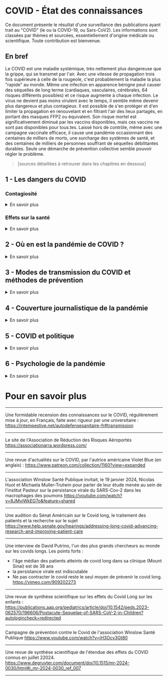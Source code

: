 # COVID - État des connaissances
Ce document présente le résultat d'une surveillance des publications ayant trait au "COVID" (le ou la COVID-19, ou Sars-CoV2). Les informations sont classées par thèmes et sourcées, essentiellement d'origine médicale ou scientifique. Toute contribution est bienvenue.

## En bref 

Le COVID est une maladie systémique, très nettement plus dangereuse que la grippe, qui se transmet par l'air. Avec une vitesse de propagation trois fois supérieure à celle de la rougeole, c'est probablement la maladie la plus "rapide" au monde. Même une infection en apparence bénigne peut causer des séquelles de long terme (cardiaques, vasculaires, cérébrales, 64 risques différents possibles) et ce risque augmente à chaque infection. Le virus ne devient pas moins virulent avec le temps, il semble même devenir plus dangereux et plus contagieux. Il est possible de s'en protéger et d'en limiter la propagation en renouvelant et en filtrant l'air des lieux partagés, en portant des masques FFP2 ou équivalent. Son risque mortel est significativement diminué par les vaccins disponibles, mais ces vaccins ne sont pas disponibles pour tous.tes. Laissé hors de contrôle, même avec une campagne vaccinale efficace, il cause une pandémie occasionnant des centaines de milliers de morts, une surcharge des systèmes de santé, et des centaines de milliers de personnes souffrant de séquelles débilitantes durables. Seule une démarche de prévention collective semble pouvoir régler le problème.

> [sources détaillées à retrouver dans les chapitres en dessous]

## 1 - Les dangers du COVID

  
  ### Contagiosité
  <details> > <summary> En savoir plus </summary> 
    
«La contagiosité des aérosols de SRAS-CoV-2 exhalés est suffisante pour transmettre le covid-19 en quelques minutes» «Ce temps peut être aussi court que 6 min lorsqu'un individu hautement infectieux pénètre dans la pièce ou seulement 1 min si la personne infectée a déjà été dans la pièce suffisamment longtemps pour que la concentration de virus dans l'air atteigne la saturation.»

> https://www.nature.com/articles/s41598-023-47829-8

    
  Le COVID (variant Omicron) est la maladie à la vitesse de propagation la plus rapide connue de l'homme à cause d'un taux de reproduction très élevé (R=5, celui de la Rougeole est de R=15) et d'un temps de génération très court (<5j, celui de la rougeole 15j). 
  
  > Source https://twitter.com/JPWeiland/status/1473848483593728006


</details>

### Effets sur la santé
<details> > <summary> En savoir plus </summary> 

#### -------- Mortalité directe (morts "du COVID")
<details> > <summary> En savoir plus </summary>
Le COVID (tous variants, tous statuts vaccinaux) a un taux de léthalité directe de 8 à 9% supérieur à celui de la grippe. Ce taux de léthalité directe ne prend pas en compte les effets secondaires, qui sont nombreux et fréquents (cf. plus bas)

  > Source https://www.thelancet.com/journals/laninf/article/PIIS1473-3099(23)00684-9/fulltext#%20

</details>

#### -------- Mortalité indirecte (morts "avec le COVID")
<details> > <summary> En savoir plus </summary>

  Les excès de décès "de cause naturelle" observés aux USA seraient en grande partie liés au COVID. Une nouvelle étude fournit des données les plus convaincantes à ce jour pour suggérer que les taux de mortalité excédentaires dus à des maladies chroniques et à d'autres causes naturelles sont en fait dus aux infections par COVID-19.
  
> https://www.pnas.org/doi/full/10.1073/pnas.2313661121

> https://www.bu.edu/sph/news/articles/2024/new-analysis-reveals-many-excess-deaths-attributed-to-natural-causes-are-actually-uncounted-covid-19-deaths/

Accidents vasculaires cérébraux, crises cardiaques, morts subites : L'Amérique comprend-elle les risques à long terme liés à l'infection par le COVID ?

> https://fortune.com/2022/10/06/strokes-heart-attacks-sudden-death-america-long-term-risks-catching-covid-carolyn-barber/

Les survivants d'une forme grave de COVID-19 ont deux fois et demie plus de risques de mourir dans l'année qui suit la maladie que les personnes qui n'ont jamais été infectées. Il convient de noter que près de 80 % des décès en aval n'étaient pas dus à des complications typiques du COVID, telles qu'une détresse respiratoire aiguë ou des causes cardiaques.

> https://www.frontiersin.org/journals/medicine/articles/10.3389/fmed.2021.778434/full

</details>

#### -------- Le COVID est une maladie systémique, affectant tous les organes
<details> > <summary> En savoir plus </summary> 
Sur 94 indices de santé sélectionnés par le CDC, le COVID en affecte 64 (contre 6 pour la grippe).
Tous les systèmes d'organes ont plus de chance d'être affectés par le COVID que par la grippe (à l'exception du système pulmonaire, plus affecté par la grippe).
Tous risques d'effets délétères sur la santé confondus, le COVID est 45% plus à même d'affecter votre santé que la grippe.
  
> Source https://www.thelancet.com/journals/laninf/article/PIIS1473-3099(23)00684-9/fulltext#%20

Le virus persiste pendant très longtemps dans de multiples organes, et cette persistence semble être corrélée aux symptômes du COVID long

> https://www.thelancet.com/journals/laninf/article/PIIS1473-3099(24)00171-3/fulltext?dgcid=raven_jbs_aip_email

Une étude qui prouve que le COVID-19 est beaucoup plus nocif et mortel que la grippe.
Dr. Al-Aly a écrit: «Nous avons observé des risques plus élevés de décès, d’utilisation des soins de santé et d'atteinte dans la plupart des systèmes d’organes dans la COVID-19 que dans la grippe. Cela était évident pour les variants pré-Delta, Delta et l'Omicron. Et aussi évident chez les sujets vaccinés et non vaccinés. Le COVID-19 reste une menace beaucoup plus grave pour la santé humaine que la grippe. »
Il a ajouté que les résultats de l'étude soulignent que «COVID-19 est vraiment une maladie multisystémique et que la grippe est plutôt un virus respiratoire.

> Source: https://www.wsws.org/en/articles/2023/12/18/covi-d18.html

"Le COVID long, tel qu'il est actuellement défini par l'Organisation mondiale de la santé (OMS) et d'autres autorités, est un état symptomatique qui affecte environ 10 à 30 % des patients non hospitalisés après une seule infection. Cependant, le COVID-19 peut également provoquer des lésions organiques chez des personnes ne présentant pas de symptômes, qui ne relèveraient pas de la définition actuelle du COVID long. Ces lésions organiques, qu'elles soient symptomatiques ou non, peuvent avoir diverses conséquences sur la santé, telles que des crises cardiaques et des accidents vasculaires cérébraux. Compte tenu de ces observations, il est nécessaire soit d'élargir la définition du COVID long pour y inclure les lésions organiques, soit de reconnaître les lésions organiques induites par le COVID-19 comme une affection distincte affectant de nombreuses personnes symptomatiques et asymptomatiques après des infections par le COVID-19. Il est important de tenir compte du fait que de nombreux effets néfastes connus sur la santé, y compris les maladies cardiaques et les cancers, peuvent être asymptomatiques jusqu'à ce que les seuils de nocivité soient atteints. Les tests permettent d'identifier beaucoup plus d'affections que celles qui sont reconnues par les symptômes déclarés. Il est donc important de reconnaître de la même manière que si les symptômes de Long COVID sont associés à des lésions d'organes, de nombreuses personnes présentent des lésions d'organes sans manifester de symptômes reconnus et d'inclure ces dommages dans la caractérisation de COVID-19 et dans le suivi des personnes après des infections par COVID-19."

> https://www.degruyter.com/document/doi/10.1515/mr-2024-0030/html

</details>

#### -------- Durée de persistence des symptômes, "COVID long"

<details> > <summary> En savoir plus </summary> 
Le COVID a des effets plus importants sur la santé dans la phase post-aigüe que dans la phase aigüe, comme c'est d'ailleur le cas de la grippe.
  
> Source https://www.thelancet.com/journals/laninf/article/PIIS1473-3099(23)00684-9/fulltext#%20

Dans une interview, des chercheurs spécialistes du COVID disent qu'ils continuent à se masquer surtout par crainte du COVID long
> https://www.youtube.com/watch?v=rMt6ZV-hHSE

Le virus persiste pendant très longtemps dans de multiples organes, et cette persistence semble être corrélée aux symptômes du COVID long

> https://www.thelancet.com/journals/laninf/article/PIIS1473-3099(24)00171-3/fulltext?dgcid=raven_jbs_aip_email

Des scientifiques de l'institut Pasteur démontrent la persistance virale du SARS-CoV-2, vivant, dans l'organisme jusqu'à 18 mois après l'infection

> https://www.nature.com/articles/s41590-023-01661-4


Des statistiques sur la population Canadienne révèlent que le pourcentage d'adultes présentant des symptômes à long terme augmente avec le nombre d'infections à la COVID-19 (15% pour une infection, 35 à 40% pour 3 infections)
Près de la moitié des adultes canadiens ayant déclaré ressentir encore des symptômes à long terme de la COVID-19 ont aussi déclaré n’avoir constaté aucune amélioration au fil du temps. 
10% de la population déclare présenter des symptomes à long terme.
Dre Mona Nemer (@SciChefCan), conseillère scientifique en chef du Canada : "Même les cas bénins d'infection par le SRAS-CoV-2 risquent de se transformer en covid longue, et ces résultats suggèrent que la menace augmente en cas d'infections multiples. 

> https://www150.statcan.gc.ca/n1/pub/75-006-x/2023001/article/00015-fra.htm

L'émulation scientifique et médicale autour du "COVID long" permet de (re)découvrir des phénomènes similaires dans d'autres infections, comme la grippe.
«Il est tout à fait clair que la "grippe longue" est pire que la grippe, tout comme le Covid long est pire que le Covid», a déclaré le Dr ziyad Al-Aly, un épidémiologiste clinique de l’Université de Washington à Saint-Louis, dans le Missouri, qui a dirigé la recherche. 
Il a été motivé pour étudier le phénomène après avoir observé l'ampleur des maladies de longue durée rencontrées par les personnes qui se sont rétablies de Covid.
« Il y a cinq ans, il ne me serait pas venu à l'idée d’examiner la possibilité d’une « longue grippe ». Mais l'une des principales leçons que nous avons apprises de cette pandémie est qu'un virus dont nous pensions tous initialement qu'il ne pourrait que causer de maladies graves laisse des millions de personnes atteintes de Covid longu, a-t-il déclaré. « Nous nous sommes demandé si cela pourrait se produire avec d’autres choses. Cela pourrait-il se produire avec la grippe, par exemple?»

> https://www.theguardian.com/society/2023/dec/14/long-flu-study-finds-flu-patients-at-higher-risk-of-longer-term-illness

Plus de la moitié des américains qui guérissent d'une infection Covid ont des symmptômes qui durent jusqu'à 3 ans.

> https://tinyurl.com/54xuebr7
> https://www.foxnews.com/health/over-half-people-get-covid-have-lingering-symptoms-3-years-study-finds

Le virus persiste dans le sang des années après l'infection. "Le SARS-CoV-2, le virus responsable du COVID-19, peut rester dans le corps humain longtemps après la disparition de l'infection initiale, des fragments étant retrouvés dans le sang jusqu'à 14 mois et dans les tissus pendant plus de 2 ans."

> https://neurosciencenews.com/long-covid-blood-25724/

« Si des millions de personnes sont infectées, des millions de personnes seront iaffectées par le COVID Long . Il s'agit d'un problème national permanent et grave qui pèsera sur l'économie, sur le système d'assurance santé et qui sera tragique pour les gens ».
-Dr Ezekiel Emanuel, oncologue, bioéthicien et professeur à l'université de Pennsylvanie.

> https://time.com/6213103/us-government-long-covid-response/

</details>

#### -------- Conséquences d'infections répétées
<details> > <summary> En savoir plus </summary> 

Des statistiques sur la population Canadienne révèlent que le pourcentage d'adultes présentant des symptômes à long terme augmente avec le nombre d'infections à la COVID-19 (15% pour une infection, 35 à 40% pour 3 infections).
Dre Mona Nemer, conseillère scientifique en chef du Canada : "Même les cas bénins d'infection par le SRAS-CoV-2 risquent de se transformer en covid longue, et ces résultats suggèrent que la menace augmente en cas d'infections multiples. 

> https://www150.statcan.gc.ca/n1/pub/75-006-x/2023001/article/00015-fra.htm

Article du New York Time article : quel est le risque d'infections répétées au covid-19 ?

> https://time.com/6553340/covid-19-reinfection-risk/
</details>


#### -------- Effets sur le cerveau et les capacités intellectuelles
<details> > <summary> En savoir plus </summary> 

Une infection par le SARS-CoV-2 augmente le risque de maladie neurodégénérative, et devrait être considéré comme un facteur de risque de la maladie d'Alzheimer, bien que la distinction entre cause et accelération de la maladie manque encore de clarté

> https://www.thelancet.com/journals/laneur/article/PIIS1474-4422(24)00178-9/abstract 

Les enfants exposés au COVID-19 in utero risquent un retard neurodéveloppemental.
«Plus de 50 % des nourrissons exposés au SRAS-CoV-2 présentaient des scores ASQ-3 inférieurs à la limite attendue, avec environ la moitié classée avec un retard de développement neurodéveloppemental, principalement à 4 et 12 mois», écrivent les auteurs.

> https://www.cidrap.umn.edu/covid-19/study-shows-infants-exposed-covid-utero-risk-developmental-delay

«Ces résultats démontrent de manière robuste un ralentissement cognitif sévère et généralisé chez les personnes atteintes de Covid long.»

> https://medrxiv.org/content/10.1101/2023.12.03.23299331v1
> https://www.thelancet.com/journals/eclinm/article/PIIS2589-5370(24)00013-0/fulltext

Le risque d'apparition d'une nouvelle démence après un cas de Covid chez les adultes plus âgés (60 ans et plus), d'après une revue systématique de 11 études par rapport à des témoins, est accru de ~60% ; après un cas de Covid sévère, le risque est multiplié par 17 ; il se manifeste à 6 mois.

> https://papers.ssrn.com/sol3/papers.cfm?abstract_id=4716751 (preprint)

2 importantes études de cohortes prospectives sur les déficits cognitifs liés au Long Covid viennent d'être publiées. Le chercheur et médecin Eric Topol les résume :

> https://erictopol.substack.com/p/long-covid-and-cognitive-deficits

Un nombre croissante d'études nous montrent que le COVID a un impact conséquent sur le cerveau, y compris sur le QI.

> https://theconversation.com/mounting-research-shows-that-covid-19-leaves-its-mark-on-the-brain-including-with-significant-drops-in-iq-scores-224216

Photo d'une "explosion de neurone" attribuée à une infection su Sars-Cov2

> https://www.health.com/covid-test-timing-symptoms-8348633

Une vaste étude sur le Covid long en Corée du Sud et au Japon montre une augmentation prononcée du syndrome de Guillain-Barré, du déficit cognitif, de l'insomnie, des troubles anxieux, de l'encéphalite, de l'accident vasculaire cérébral ischémique et des troubles de l'humeur. Réduit par la vaccination.

> https://nature.com/articles/s41562-024-01895-8

Une nouvelle étude (controversée) démontre que les jeunes atteints d'un COVID19 léger présentent des lésions cérébrales persistantes. L'étude est controversée parce qu'elle a commencé avec des jeunes gens en bonne santé et les a ensuite inoculés (infectés) avec le COVID. L'objectif était de tester l'impact sur le cerveau. Tous les participants COVID+ présentaient une maladie légère ou asymptomatique. Bien qu'aucun n'ait fait état de plaintes subjectives persistantes, le groupe COVID+ « a obtenu de moins bons résultats sur une mesure de la cognition globale que les volontaires qui ne présentaient pas de charge virale soutenue. Ce déficit a persisté jusqu'à un an après l'inoculation... pour les cas infectés légers, toute normalisation des changements cognitifs observés est au mieux graduelle... Les domaines cognitifs les plus sensibles sont la mémoire immédiate et différée, ainsi que les fonctions exécutives ».

> https://www.thelancet.com/journals/eclinm/article/PIIS2589-5370(24)00421-8/fulltext

Après une infection, le COVID laisse derrière lui des substances chimiques qui peuvent persister dans l'organisme pendant au moins un an, réduisant ainsi la capacité du cerveau à réguler l'inflammation. C'est peut-être ce qui explique les brouillards cérébraux.

> https://scitechdaily.com/the-invisible-damage-how-covid-rewires-our-brains/

</details>

#### -------- Effets sur le système cardiovasculaire
<details> > <summary> En savoir plus </summary> 

De vastes études de suivi montrent que les personnes atteintes de COVID ont vu augmenter leur risque de complications cardiaques, y compris les crises cardiaques, les accidents vasculaires cérébraux et les arythmies. Ceux-ci peuvent survenir même chez les personnes présentant des symptômes légers ou chez les personnes jeunes et actives.
https://www.heartandstroke.ca/articles/coronavirus-heart-disease-and-stroke

La fibrine « se lie à la protéine de pointe du SRAS-COV-2 », formant des caillots qui « entraînent une thrombo-inflammation systémique et une neuropathologie », et ce, « indépendamment d'une infection active ».

> https://www.nature.com/articles/s41586-024-07873-4
> Explications : https://readwise.io/reader/shared/01j6e493r53anare7prqh9e6r2/


</details>

#### -------- Effets sur le système immunitaire
<details> > <summary> En savoir plus </summary> 

La COVID-19 provoque le renouvellement et le vieillissement des cellules immunitaires responsables de la réponse à d’autres agents pathogènes. Ces cellules ont une capacité de renouvellement limitée, qui s'épuise lorsqu'elle est utilisée pour générer des cellules de lutte contre les maladies. Le COVID-19 active largement ces cellules et donc les vieillit. Les cellules T naives sont relativement indifférenciées, et la stimulation les amènera plus rapidement à la différenciation terminale et réduira en même temps leur capacité prolifative. Des études suggèrent également que le SRAS-COV-2 provoque une apoptose cellulaire (mort cellulaire programmée) de certains lymphocytes T dans le système immunitaire.

> https://whn.global/scientific/covid19-immune-dysregulation/

Une grande étude américaine a montré un risque plus élevé de bronchiolite et d'infection par le virus respiratoire syncytial (VRS) après une infection par le COVID-19.

> https://cabrioles.substack.com/p/quest-ce-qui-a-alimente-la-vague


"L'infection par le COVID-19 a plusieurs effets très préoccupants sur le système immunitaire qui pourraient facilement conduire à favoriser d'autres agents pathogènes et à aggraver les conséquences des réinfections par le COVID-19. Ce dysfonctionnement ou vieillissement du système immunitaire est au moins l'un des scénarios les plus probables expliquant les récentes vagues de maladies comme le VRS, la grippe, le streptocoque A et d'autres infections. En revanche, la dette immunitaire n'est pas considérée comme une explication viable, car l'augmentation de ces maladies se poursuit dans les pays qui ont déjà connu des flambées la saison dernière et voient l'immunité diminuer pour bon nombre de ces maladies. Une autre préoccupation sérieuse à ce stade est que les infections répétées par le COVID-19 pourraient conduire à l'épuisement des cellules T CD8+ cytotoxiques, ce qui pourrait avoir des effets en aval sur d'autres maladies comme les cancers, car les cellules T jouent un rôle essentiel dans la limitation de la prolifération tumorale et il a été démontré qu'elles peuvent se différencier et devenir dysfonctionnelles."

> https://cabrioles.substack.com/p/covid-19-et-dysregulation-immunitaire?publication_id=850442


Des fragments de virus SARS-CoV-2 peuvent se réassembler en complexes "zombie" (XenoAMP-dsDNA) et provoquer des réponses immunitaires majeures et stables, affectant des cellules saines, non infectées. Ce pĥénomène n'est pas observé dans le cas des coronavirus classiques causant les "coups de froid"

> https://www.pnas.org/doi/10.1073/pnas.2300644120

Dysrégulation persistante du complément du système immunitaire avec des signes de thrombo-inflammation, en cas de Long Covid actif.

> https://www.science.org/doi/10.1126/science.adg7942

Une étude de cohorte basée sur la population montre un risque accru de maladies auto-immunes après un COVID pendant au moins un an. Les chercheurs ont analysé une base de données de plus de 20 millions de personnesdiagnostiqués avec Covid au cours de la période 2020-21. 

> https://www.cidrap.umn.edu/covid-19/covid-tied-higher-risk-inflammatory-autoimmune-diseases-1-year.


Études observationnelles sur 10M de japonais.e.s et 10M de coréen.ne.s : Augmentation des risques de maladies rhumatismales d'origine autoimmune, telles que la polyarthride rhumatoïde et certaines formes de lupus

> https://www.medpagetoday.com/rheumatology/generalrheumatology/109000
> https://www.acpjournals.org/doi/10.7326/M23-1831

Une vidéo très pédagogique couvrant ces deux études :

> https://twitter.com/chantz_y/status/1765837555390660778

Une discussion des points communs entre COVID et SIDA. 
« Le sida causé par le VIH met environ 10 à 15 ans à se manifester, l'infection initiale étant généralement à peine perceptible... Dans le cas du SRAS-CoV-2, l'immunodéficience se développe dans les semaines et les mois qui suivent l'infection... Il n'existe aucun « remède » aux dommages causés par le SRAS-CoV-2, y compris le dérèglement immunitaire. »

> https://whn.global/public-service-announcement/

Chez ~100 survivants non vaccinés du COVID19 en 2020, les chercheurs ont constaté une baisse des cellules immunitaires et des anticorps du #SarsCoV2. Ils concluent qu'un système immunitaire endommagé peut expliquer certaines manifestations du Covid Long.

> https://www.cidrap.umn.edu/covid-19/study-covid-can-trigger-changes-immune-system-may-underlie-persistent-symptoms
> https://onlinelibrary.wiley.com/doi/10.1111/all.16210

</details>


#### -------- Effets sur le système digestif
<details> > <summary> En savoir plus </summary> 

Un essai randomisé, en double aveugle, contrôle versus placebo, montre que moduler le microbiome intestinal est efficace pour soulager les symptômes du Covid Long.

> https://www.thelancet.com/journals/laninf/article/PIIS1473-3099(23)00685-0/fulltext

Le microbiome intestinal semble être un facteur permettant de prédire le risque de COVID long
> [https://www.cell.com/cell-host-microbe/abstract/S1931-3128(24)00122-7 ](https://www.cell.com/cell-host-microbe/abstract/S1931-3128(24)00122-7)

« Il existe des preuves considérables et de plus en plus nombreuses que les complications gastro-intestinales du COVID long sont fréquentes. Dans une vaste méta-analyse portant sur 14 études et incluant 296 487 patients, des symptômes gastro-intestinaux étaient présents chez 22 % des personnes souffrant de COVID long »

> https://www.degruyter.com/document/doi/10.1515/mr-2024-0030/html

</details>


#### -------- Autres effets
<details> > <summary> En savoir plus </summary> 
  
Le Covid provoque des naissances prématurées (< 32 semaines de gestation). La vaccination prévient cet effet, apparemment de manière spectaculaire

> https://pnas.org/doi/epdf/10.1073/pnas.2311573120

Une infection au SARS-CoV-2 pourrait-elle causer des cancers ? On estime que les infections virales en général sont responsables de 15 à 20% des cas de cancer dans le monde. "Nous ne comprenons pas encore très bien ce virus, donc je ne peux que spéculer sur son influence sur le cancer en attendant les résultats de cette étude. Mais nous savons qu'il cause une inflammation chronique, ce qui crée une situation favorable à davantage de mutations qui s'accumulent dans différentes cellules, et celles qui prolifèrent peuvent devenir cancéreuses". Akiko Iwasaki, professeur à la Yale School of Medicine

> https://fortune.com/2023/11/23/inside-long-covids-war-body-researchers-trying-find-out-virus-potential-cancer-carolyn-barber/

Comment Covid peut provoquer une hyperglycémie prolongée (diabète de type 2) et comment la vaccination protège

> https://nature.com/articles/s41467-024-50339-4

</details>

### Qui est affecté par le COVID ?

#### COVID long

Le microbiome intestinal semble être un facteur permettant de prédire le risque de COVID long
> [https://www.cell.com/cell-host-microbe/abstract/S1931-3128(24)00122-7 ](https://www.cell.com/cell-host-microbe/abstract/S1931-3128(24)00122-7)

</details>

## 2 - Où en est la pandémie de COVID ?
<details> > <summary> En savoir plus </summary> 

  En France, l'évolution de la pandémie est suivie via l'analyse de la présence de virus dans les eaux usées. Ces résultats peuvent être consultés en "temps réel" (par pas d'une semaine) ici :
  
  > https://tdelattre.shinyapps.io/SUMEau/

  Contrairement à la croyance commune, l'évolution du virus va vers davantage de dangerosité et de contagiosité. 

  > https://www.cell.com/action/showPdf?pii=S0092-8674%2823%2901400-9

Le SARS-CoV-2 n'est pas à court d'espace évolutif. L'évolution des variants ne ralentit pas. L'apparition de mutations permettant l'échappement immunitaire est toujours aussi probable. 

> https://threadreaderapp.com/thread/1801997622376354200.html
> https://media.zeroes.ca/media_attachments/files/112/624/453/362/925/196/original/d09a4c8743364ad1.png

</details>

## 3 - Modes de transmission du COVID et méthodes de prévention
<details> > <summary> En savoir plus </summary> 

  ### Comment le COVID se transmet et s'attrape
  <details> > <summary> En savoir plus </summary> 
Le COVID se transmet en respirant l'air contaminé par une autre personne. Il suffit que celle-ci respire dans la même pièce que vous. C'est encore pire si elle tousse, parle, chante, ou pratique un exercice physique (tout ce qui augmente l'activité respiratoire) mais la respiration suffit.

> https://www.thelancet.com/journals/lancet/article/PIIS0140-6736(21)00869-2/fulltext?ref=vc.ru
> https://www.bmj.com/content/378/bmj.o1929
> https://onlinelibrary.wiley.com/doi/full/10.1111/joim.13326
> https://academic.oup.com/cid/article/74/10/1722/6343417


Ferretti et al. étudient la corrélation entre la quantité de temps passé avec une personne infectée, en fonction des situations (famille, travail) avec la probabilité de développer infection. Un score à haut risque résulte de la vie dans le même foyer qu'une personne infectieuse. Une brève rencontre à une distance de 2 mètres pendant 15 minutes, le seuil de contact «pertinent» défini dans la recherche manuelle des contacts pendant la pandémie de COVID-19 dans la plupart des pays, aboutit à un faible score de risque.
    
> https://www.nature.com/articles/d41586-023-04063-6
> https://www.annualreviews.org/content/journals/10.1146/annurev-fluid-060220-113712

«La contagiosité des aérosols de SRAS-CoV-2 exhalés est suffisante pour transmettre le covid-19 en quelques minutes» «Ce temps peut être aussi court que 6 min lorsqu'un individu hautement infectieux pénètre dans la pièce ou seulement 1 min si la personne infectée a déjà été dans la pièce suffisamment longtemps pour que la concentration de virus dans l'air atteigne la saturation.»

> https://www.nature.com/articles/s41598-023-47829-8

Un guide militant mais rigoureux avec des vidéos très pédagogiques pour comprendre et visualiser l'aérosolisation du Covid-19

> https://cabrioles.substack.com/p/comprendre-et-visualiser-laerosolisation

  </details>

### Méthodes de prévention
<details> > <summary> En savoir plus </summary> 

#### En Résumé : 
Les seules méthodes efficaces pour éviter la contagion collective sont les masques (FPP2 ou plus), le renouvellement ou la filtration de l'air intérieur, l'isolement des contaminé.es. Toutes ces mesures permettent également la protection individuelle, à laquelle il faut évidemment ajouter la vaccination.

#### Sources portant sur plusieurs mesures de protection :
Un outil permettant de calculer le risque de contagion pour un lieu ou un évènement donné, en fonction des mesures appliquées. Outil développé par un panel international d'experts mandatés par l'OMS.
  
> https://partnersplatform.who.int/aria
> https://iris.who.int/handle/10665/376346

Guide du Collectif Casper pour la réduction des risques de transmission

> https://academia.hypotheses.org/47539


#### Vaccination

La vaccination des enfants permet une protection modérée contre le le covid long (35 à 42%) 

> https://publications.aap.org/pediatrics/article/doi/10.1542/peds.2023-064446/196419/Vaccine-Effectiveness-Against-Long-COVID-in?searchresult=1?autologincheck=redirected

La vaccination des mères enceintes n'a pas d'effet négatifs détectables sur le bébé. En revanche, elle diminue les risques pour le bébé d'avoir des hémorragies cérébrales, des encéphélopathies hypoxy-ischémiques, et le risque de décès. Etude sur 94000 grossesses.

> https://jamanetwork.com/journals/jama/fullarticle/2814537

Parmi les 67 millions de personnes au Royaume-Uni, les conséquences de l'absence de vaccin Covid, en particulier chez les adultes plus âgés (75 ans et plus) :
L'absence d'une injection présente un risque similaire de Covid grave que l'absence des 4 injections (2,7 contre 3,1 fois, respectivement), ce qui met en évidence l'affaiblissement de l'immunité.

> https://www.thelancet.com/journals/lancet/article/PIIS0140-6736(23)02467-4/fulltext

Protection vaccinale élevée contre le Covid modéré et sévère chez les enfants et les adolescents tout au long de la pandémie, avec un risque plus faible de complications cardiaques dans le groupe vacciné pendant les périodes Omicron. 

> https://acpjournals.org/doi/10.7326/M23-1754?utm_source=cmpnr&utm_campaign=lfa_240109_1&utm_content=1&cmp=1&utm_medium=email


#### Masques 

Des scientifiques et médecins qui étudient le COVID disebt qu'ils continuent à se protéger du COVID et à porter le masque, et expliquent pourquoi

> https://aus.social/@DenisCOVIDinfoguy/111604132349988991
> https://www.youtube.com/watch?v=rMt6ZV-hHSE

Une revue de la littérature révèle de nombreuses études observationnelles de haute qualité démontrant l'association de l'utilisation des masques faciaux dans la communauté et des obligation de masques avec une réduction de la propagation du SARS-CoV-2. 
Des données robustes étayent l'utilisation de masques faciaux dans les lieux partagés pour réduire la transmission du SARS-CoV-2 et devraient éclairer les réponses futures aux épidémies et pandémies causées par les virus respiratoires.

> https://jamanetwork.com/journals/jamanetworkopen/fullarticle/2811136

Revue systématique sur l'efficacité des masques (ils sont efficaces, les N95/FFP2 sou supérieurs ont à prévilégier, mais les masques n'épargnent pas de pratiquer les autres mesures de prévention.
> https://www.ingentaconnect.com/content/ben/iddt/2023/00000023/00000008/art00004


#### Filtration et renouvellement de l'air

Pour choisir un filtre, si un compromis est nécessaire, mieux vaut viser un grand CADR (quantité d'air nettoyé) qu'une finesse de filtration importante.

> https://www.youtube.com/watch?v=bzFJNiZX0us

un critère important pour éviter les infections dans les locaux partagés est d'atteindre un objectif spécifique de renouvellement de l'air par heure (ACH). Une cible efficace semble être 6 à 12 ACH.

> https://airsupportproject.com/strive-for-6-to-12-ach/

Etude de l'interaction complexe entre le temps, la densité virale dans l'air et la filtration, en examinant comment la durée d'exposition et la concentration des particules virales influencent l'efficacité des mesures préventives. On voit comme les masques et la filtration modifient les risques.

> https://airsupportproject.com/interplay-of-time-viral-density-and-filtration/

"That a pure atmosphere is necessary to preserve health I need not attempt to prove by reasoning; it is a thruth universally known and acknowledged." Thomas Tredgold in 1824.
Depuis 200 ans, des calculs ont été effectués pour définir la ventilation nécessaire dans les locaux partagés.

> More information on History section of https://nousaerons.fr/benchmark/
> https://docs.google.com/spreadsheets/d/1I5slGR5S__B8SKvKf1cWGpIXGFfQUnKM4aTNbK9LUnQ/edit#gid=0

Un programme du gouvernement Néo-Zélandais, visant à améliorer l'environnement scolaire via le monitoring des classes, dont le CO2 pour évaluer la qualité de la ventilation et des risques de contagion.

> https://www.education.govt.nz/our-work/changes-in-education/te-haratau/

Une réflexion des autorités américaines sur l'amélioration de l'aération dans les bâtiments publics et en particulier les écoles

> https://www.usgbc.org/articles/optimizing-school-efficiency-and-iaq-through-commissioning

Il existe des standards de conception des bâtiments accueillant du public, et de leur système de ventilation, visant à diminuer les risques de contamination virale :

> https://www.ashrae.org/technical-resources/bookstore/ashrae-standard-241-control-of-infectious-aerosols

La mauvaise qualité de l'air et une ventilation insuffisante ont largement contribué à la propagation de Covid. Quelles leçons en tirer ?

> https://www.science.org/doi/10.1126/science.adp2241

#### Evitement des personnes contagieuses

« 40 % des enfants sont encore infectieux après une résolution des symptômes » « Ces résultats encouragent la prise en compte des mesures de prévention et de contrôle des infections pendant une période allant jusqu'à 10 jours après l'apparition des symptômes afin de réduire le risque de transmission résiduel autour des populations vulnérables ou immunodéprimées »

> https://www.cidrap.umn.edu/covid-19/covid-study-40-children-still-infectious-after-symptom-resolution

Une étude indiquant quand il est le plus efficace de se tester, l'évolution temporelle de la charge virale après l'apparition des premiers symptômes, et les stratégies d'isolement optimales :

> https://www.health.com/covid-test-timing-symptoms-8348633

Comment bien interpréter un test négatif (en résumé, un autotest négatif n'est pas fiable, tout test positif est fiable à 99%)

> https://toot.aquilenet.fr/@arra/112579767243232787
> https://x.com/clean_air_club_/status/1796017532693827791
> https://virus.sucks/pluslife_en/
> https://web.archive.org/web/20231017215248/https://www.fda.gov/media/172392/download
> https://clinicaltrials.gov/study/NCT06141824
> https://www.frontiersin.org/journals/public-health/articles/10.3389/fpubh.2022.976423/full

3 spots publicitaires du NHS (Système de santé du Royaume Uni) sur la prévention de la contamination par l'air au COVID-19

> https://www.youtube.com/watch?v=HoQdh0WpeFA
> https://www.youtube.com/watch?v=pyzQobylHkc
> https://www.youtube.com/watch?v=jglK_W5t7yM

Des infographies du journal El Pais ("Le Monde" espagnol), en anglais et espagnol : 

> https://elpais.com/especiales/coronavirus-covid-19/a-room-a-bar-and-a-class-how-the-coronavirus-is-spread-through-the-air/

Podcast du professeur Eric Topol couvre de nombreux aspects sur la qualité de l'air intérieur et les manières d'éviter qu'elle affecte notre santé (y compris les bénéfices d'évitements des polluants)
Disponible en video, audio, et transcription écrite.

> https://erictopol.substack.com/p/joseph-allen-the-pivotal-importance

</details>

</details>


## 4 - Couverture journalistique de la pandémie
<details> > <summary> En savoir plus </summary> 
  
La couverture journalistique globale du COVID est au mieux, extrèmement partielle et erronée, et dans l'ensemble, positivement mensongère

> https://www.thegauntlet.news/p/how-the-press-manufactured-consent 

Une interview de médecin couvrant correctement et clairement la plupart des sujets, mais ne donnant pas de sources

> https://www.ineteconomics.org/perspectives/blog/from-long-covid-odds-to-lost-iq-points-ongoing-threats-you-dont-know-about

"Travailler sur le Covid Long m'a appris à devenir un meilleur journaliste", par Ed Yong
"En tant que journaliste scientifique, j'ai écrit sur de nombreux sujets au cours de ma carrière. Aucun ne m'a autant affecté que le Covid  Long. Aucun n'a changé ma vision de ce que le journalisme peut faire et de comment il peut le faire de manière aussi profonde."

> https://cabrioles.substack.com/p/travailler-sur-le-covid-long-ma-appris



</details>

## 5 - COVID et politique
<details> > <summary> En savoir plus </summary>

  Why Democrats should do more on COVID
  
  > https://newrepublic.com/article/177849/biden-democrats-covid-pandemic-2024

</details>

## 6 - Psychologie de la pandémie
<details> > <summary> En savoir plus </summary>
  
« Le déni est un mécanisme de défense puissant, généralement inconscient, qui protège les individus des réalités inconfortables ou pénibles. En refoulant des faits ou des expériences objectives - en particulier ceux qui provoquent la peur ou l'anxiété - les gens peuvent maintenir un sentiment de stabilité face à des menaces écrasantes ».

> https://www.forbes.com/sites/robertpearl/2024/09/16/denial-the-hidden-link-connecting-mpox-covid-19-hivaids/

</details>


# Pour en savoir plus
-------------------------------------------------------------------------------------------------------------------------
Une formidable recension des connaissances sur le COVID, régulièrement mise à jour, en Français, faite avec rigueur par une universitaire : https://intempestive.net/autodefensesanitaire-fr#transmission

--------
Le site de l'Association de Réduction des Risques Aéroportés 
https://associationarra.wordpress.com/

--------
Une revue d'actualités sur le COVID, par l'autrice américaine Violet Blue (en anglais) : https://www.patreon.com/collection/1160?view=expanded

--------
L'association Winslow Santé Publique invitait, le 19 janvier 2024,  Nicolas Huot et Michaela Muller-Trutwin pour parler de leur étude menée au sein de l'institut Pasteur sur la persistance virale du SARS-Cov-2 dans les macrophages des poumons
https://youtube.com/watch?v=8JMviWkEG7o&feature=shared

--------
Une audition du Sénat Américain sur le Covid long, le traitement des patients et la recherche sur le sujet
https://www.help.senate.gov/hearings/addressing-long-covid-advancing-research-and-improving-patient-care

--------
Une interview de David Putrino, l'un des plus grands chercheurs au monde sur les covids longs. Les points forts :
* l'âge médian des patients atteints de covid long dans sa clinique (Mount Sinai) est de 38 ans
* la persistance virale est indiscutable
* Ne pas contracter le covid reste le seul moyen de prévenir le covid long.
https://vimeo.com/909202273

--------
Une revue de synthèse scientifique sur les effets du Covid Long sur les enfants : 
https://publications.aap.org/pediatrics/article/doi/10.1542/peds.2023-062570/196606/Postacute-Sequelae-of-SARS-CoV-2-in-Children?autologincheck=redirected

--------
Campagne de prévention contre le Covid de l'association Winslow Santé Publique
https://www.youtube.com/watch?v=iH3Ocv3Gt80

--------

Une revue de synthèse scientifique de l'étendue des effets du COVID connus en juillet 22024.
https://www.degruyter.com/document/doi/10.1515/mr-2024-0030/html#j_mr-2024-0030_ref_007

--------




